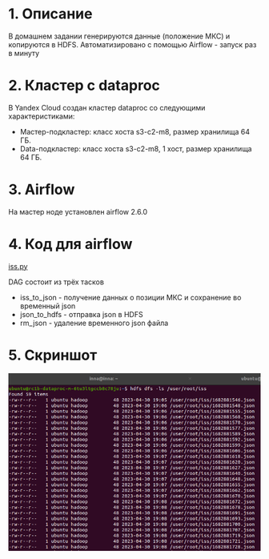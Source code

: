 # 1. Описание
В домашнем задании генерируются данные (положение МКС) и копируются в HDFS. 
Автоматизировано с помощью Airflow - запуск раз в минуту

# 2. Кластер с dataproc
В Yandex Cloud создан кластер dataproc со следующими характеристиками:
 - Мастер-подкластер: класс хоста s3-c2-m8, размер хранилища 64 ГБ.
 - Data-подкластер: класс хоста s3-c2-m8, 1 хост, размер хранилища 64 ГБ.

# 3. Airflow
На мастер ноде установлен airflow 2.6.0

# 4. Код для airflow
[iss.py](iss.py)

DAG состоит из трёх тасков
 - iss_to_json - получение данных о позиции МКС и сохранение во временный json
 - json_to_hdfs - отправка json в HDFS
 - rm_json - удаление временного json файла

# 5. Скриншот
![HDFS Data Screenshot](hw3.png "HDFS Data Screenshot")
